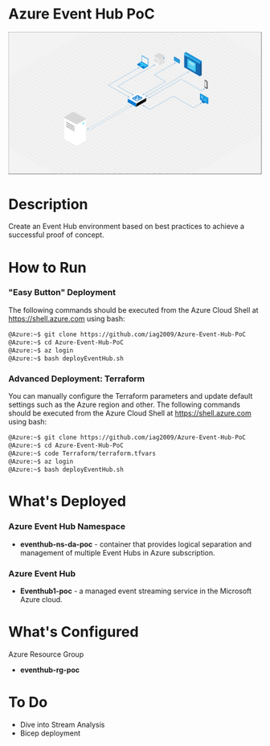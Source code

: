 # Azure Event Hub PoC

![alt tag](https://github.com/iag2009/Azure-Event-Hub-PoC/blob/master/Images/Azure_Event_Hub.gif)

# Description

Create an Event Hub environment based on best practices to achieve a successful proof of concept. 

# How to Run

### "Easy Button" Deployment
The following commands should be executed from the Azure Cloud Shell at https://shell.azure.com using bash:
```
@Azure:~$ git clone https://github.com/iag2009/Azure-Event-Hub-PoC
@Azure:~$ cd Azure-Event-Hub-PoC
@Azure:~$ az login
@Azure:~$ bash deployEventHub.sh
```

### Advanced Deployment: Terraform
You can manually configure the Terraform parameters and update default settings such as the Azure region and other. The following commands should be executed from the Azure Cloud Shell at https://shell.azure.com using bash:
```
@Azure:~$ git clone https://github.com/iag2009/Azure-Event-Hub-PoC
@Azure:~$ cd Azure-Event-Hub-PoC
@Azure:~$ code Terraform/terraform.tfvars
@Azure:~$ az login
@Azure:~$ bash deployEventHub.sh 
```

# What's Deployed

### Azure Event Hub Namespace
- <b>eventhub-ns-da-poc</b> - container that provides logical separation and management of multiple Event Hubs in Azure subscription.

### Azure Event Hub
- <b>Eventhub1-poc</b> - a managed event streaming service in the Microsoft Azure cloud.

# What's Configured
Azure Resource Group
- <b>eventhub-rg-poc</b>

# To Do
- Dive into Stream Analysis
- Bicep deployment

